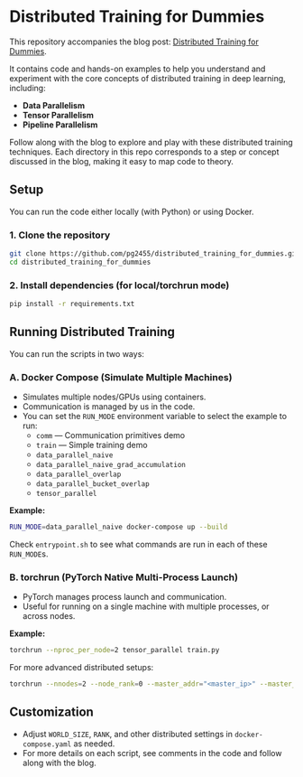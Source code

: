 # Distributed Training for Dummies

This repository accompanies the blog post: [Distributed Training for Dummies](https://www.pgupta.info/blog/2025/07/distributed-training-0/).

It contains code and hands-on examples to help you understand and experiment with the core concepts of distributed training in deep learning, including:
- **Data Parallelism**
- **Tensor Parallelism**
- **Pipeline Parallelism**

Follow along with the blog to explore and play with these distributed training techniques. Each directory in this repo corresponds to a step or concept discussed in the blog, making it easy to map code to theory.

## Setup

You can run the code either locally (with Python) or using Docker.

### 1. Clone the repository

```bash
git clone https://github.com/pg2455/distributed_training_for_dummies.git
cd distributed_training_for_dummies
```

### 2. Install dependencies (for local/torchrun mode)

```bash
pip install -r requirements.txt
```

## Running Distributed Training

You can run the scripts in two ways:

### **A. Docker Compose (Simulate Multiple Machines)**
- Simulates multiple nodes/GPUs using containers.
- Communication is managed by us in the code.
- You can set the `RUN_MODE` environment variable to select the example to run:
  - `comm` — Communication primitives demo
  - `train` — Simple training demo
  - `data_parallel_naive`
  - `data_parallel_naive_grad_accumulation`
  - `data_parallel_overlap`
  - `data_parallel_bucket_overlap`
  - `tensor_parallel`

**Example:**
```bash
RUN_MODE=data_parallel_naive docker-compose up --build
```
Check `entrypoint.sh` to see what commands are run in each of these `RUN_MODE`s. 

### **B. torchrun (PyTorch Native Multi-Process Launch)**
- PyTorch manages process launch and communication.
- Useful for running on a single machine with multiple processes, or across nodes.

**Example:**
```bash
torchrun --nproc_per_node=2 tensor_parallel train.py
```

For more advanced distributed setups:
```bash
torchrun --nnodes=2 --node_rank=0 --master_addr="<master_ip>" --master_port=12355 data_parallel/train_naive.py
```




## Customization
- Adjust `WORLD_SIZE`, `RANK`, and other distributed settings in `docker-compose.yaml` as needed.
- For more details on each script, see comments in the code and follow along with the blog.
